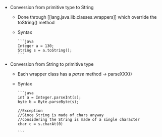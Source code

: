 

- Conversion from primitive type to String
  - Done through [[lang.java.lib.classes.wrappers]] which override the toString() method
  - Syntax

        ```java
        Integer a = 130;
        String s = a.toString();
        ```

- Conversion from String to primitive type
  - Each wrapper class has a *parse* method → parseXXX()
  - Syntax

        ```java
        int a = Integer.parseInt(s);
        byte b = Byte.parseByte(s);
        
        //Exception
        //Since String is made of chars anyway 
        //considering the String is made of a single character
        char c = s.charAt(0)
        
        ```
